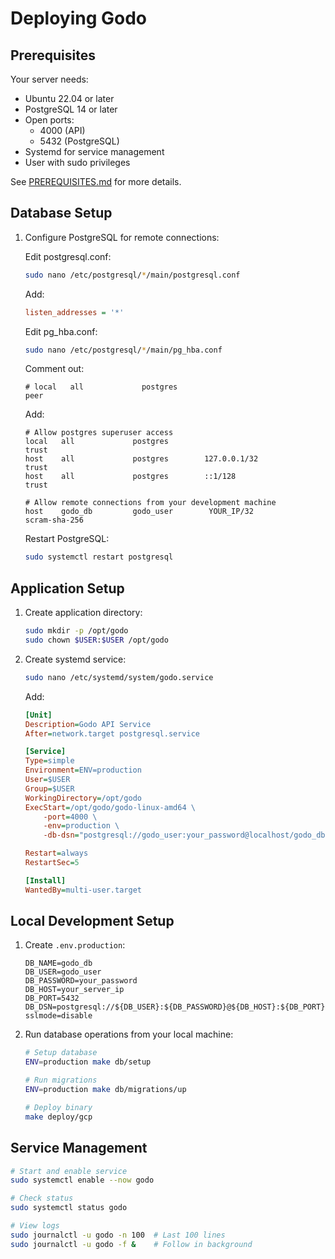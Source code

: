 # Deploying Godo

## Prerequisites

Your server needs:

- Ubuntu 22.04 or later
- PostgreSQL 14 or later
- Open ports:
  - 4000 (API)
  - 5432 (PostgreSQL)
- Systemd for service management
- User with sudo privileges

See [PREREQUISITES.md](PREREQUISITES.md) for more details.

## Database Setup

1. Configure PostgreSQL for remote connections:

   Edit postgresql.conf:

   ```bash
   sudo nano /etc/postgresql/*/main/postgresql.conf
   ```

   Add:

   ```ini
   listen_addresses = '*'
   ```

   Edit pg_hba.conf:

   ```bash
   sudo nano /etc/postgresql/*/main/pg_hba.conf
   ```

   Comment out:

   ```
   # local   all             postgres                                peer
   ```

   Add:

   ```
   # Allow postgres superuser access
   local   all             postgres                                trust
   host    all             postgres        127.0.0.1/32            trust
   host    all             postgres        ::1/128                 trust

   # Allow remote connections from your development machine
   host    godo_db         godo_user        YOUR_IP/32              scram-sha-256
   ```

   Restart PostgreSQL:

   ```bash
   sudo systemctl restart postgresql
   ```

## Application Setup

1. Create application directory:

   ```bash
   sudo mkdir -p /opt/godo
   sudo chown $USER:$USER /opt/godo
   ```

2. Create systemd service:

   ```bash
   sudo nano /etc/systemd/system/godo.service
   ```

   Add:

   ```ini
   [Unit]
   Description=Godo API Service
   After=network.target postgresql.service

   [Service]
   Type=simple
   Environment=ENV=production
   User=$USER
   Group=$USER
   WorkingDirectory=/opt/godo
   ExecStart=/opt/godo/godo-linux-amd64 \
       -port=4000 \
       -env=production \
       -db-dsn="postgresql://godo_user:your_password@localhost/godo_db?sslmode=disable"

   Restart=always
   RestartSec=5

   [Install]
   WantedBy=multi-user.target
   ```

## Local Development Setup

1. Create `.env.production`:

   ```env
   DB_NAME=godo_db
   DB_USER=godo_user
   DB_PASSWORD=your_password
   DB_HOST=your_server_ip
   DB_PORT=5432
   DB_DSN=postgresql://${DB_USER}:${DB_PASSWORD}@${DB_HOST}:${DB_PORT}/${DB_NAME}?sslmode=disable
   ```

2. Run database operations from your local machine:

   ```bash
   # Setup database
   ENV=production make db/setup

   # Run migrations
   ENV=production make db/migrations/up

   # Deploy binary
   make deploy/gcp
   ```

## Service Management

```bash
# Start and enable service
sudo systemctl enable --now godo

# Check status
sudo systemctl status godo

# View logs
sudo journalctl -u godo -n 100  # Last 100 lines
sudo journalctl -u godo -f &    # Follow in background
```
